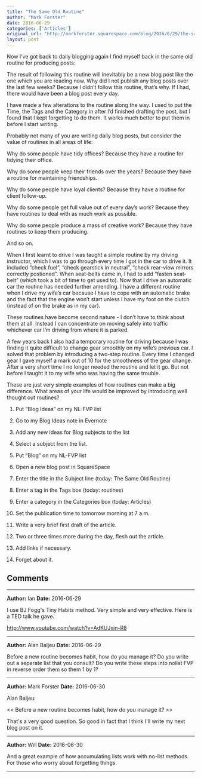 ```yaml
---
title: "The Same Old Routine"
author: "Mark Forster"
date: 2016-06-29
categories: ['Articles']
original_url: "http://markforster.squarespace.com/blog/2016/6/29/the-same-old-routine.html"
layout: post
---
```


Now I’ve got back to daily blogging again I find myself back in the same old routine for producing posts:

The result of following this routine will inevitably be a new blog post like the one which you are reading now. Why did I not publish any blog posts over the last few weeks? Because I didn’t follow this routine, that’s why. If I had, there would have been a blog post every day.

I have made a few alterations to the routine along the way. I used to put the Time, the Tags and the Category in after I’d finished drafting the post, but I found that I kept forgetting to do them. It works much better to put them in before I start writing.

Probably not many of you are writing daily blog posts, but consider the value of routines in all areas of life:

Why do some people have tidy offices? Because they have a routine for tidying their office.

Why do some people keep their friends over the years? Because they have a routine for maintaining friendships.

Why do some people have loyal clients? Because they have a routine for client follow-up.

Why do some people get full value out of every day’s work? Because they have routines to deal with as much work as possible.

Why do some people produce a mass of creative work? Because they have routines to keep them producing.

And so on.

When I first learnt to drive I was taught a simple routine by my driving instructor, which I was to go through every time I got in the car to drive it. It included “check fuel”, “check gearstick in neutral”, “check rear-view mirrors correctly postioned”. When seat-belts came in, I had to add “fasten seat-belt” (which took a bit of time to get used to). Now that I drive an automatic car the routine has needed further amending. I have a different routine when I drive my wife’s car because I have to cope with an automatic brake and the fact that the engine won’t start unless I have my foot on the clutch (instead of on the brake as in my car).

These routines have become second nature - I don’t have to think about them at all. Instead I can concentrate on moving safely into traffic whichever car I’m driving from where it is parked.

A few years back I also had a temporary routine for driving because I was finding it quite difficult to change gear smoothly on my wife’s previous car. I solved that problem by introducing a two-step routine. Every time I changed gear I gave myself a mark out of 10 for the smoothness of the gear change. After a very short time I no longer needed the routine and let it go. But not before I taught it to my wife who was having the same trouble.

These are just very simple examples of how routines can make a big difference. What areas of your life would be improved by introducing well thought out routines?

1. Put “Blog Ideas” on my NL-FVP list

2. Go to my Blog Ideas note in Evernote

3. Add any new ideas for Blog subjects to the list

4. Select a subject from the list.

5. Put “Blog” on my NL-FVP list

6. Open a new blog post in SquareSpace

7. Enter the title in the Subject line (today: The Same Old Routine)

8. Enter a tag in the Tags box (today: routines)

9. Enter a category in the Categories box (today: Articles)

10. Set the publication time to tomorrow morning at 7 a.m.

11. Write a very brief first draft of the article.

12. Two or three times more during the day, flesh out the article.

13. Add links if necessary.

14. Forget about it.


## Comments

---

**Author:** Ian
**Date:** 2016-06-29

I use BJ Fogg's Tiny Habits method. Very simple and very effective. Here is a TED talk he gave.  
  
<http://www.youtube.com/watch?v=AdKUJxjn-R8>

---

**Author:** Alan Baljeu
**Date:** 2016-06-29

Before a new routine becomes habit, how do you manage it? Do you write out a separate list that you consult? Do you write these steps into nolist FVP in reverse order them so them 1 by 1?

---

**Author:** Mark Forster
**Date:** 2016-06-30

Alan Baljeu:  
  
<< Before a new routine becomes habit, how do you manage it? >>  
  
That's a very good question. So good in fact that I think I'll write my next blog post on it.

---

**Author:** Will
**Date:** 2016-06-30

And a great example of how accumulating lists work with no-list methods. For those who worry about forgetting things.

---
